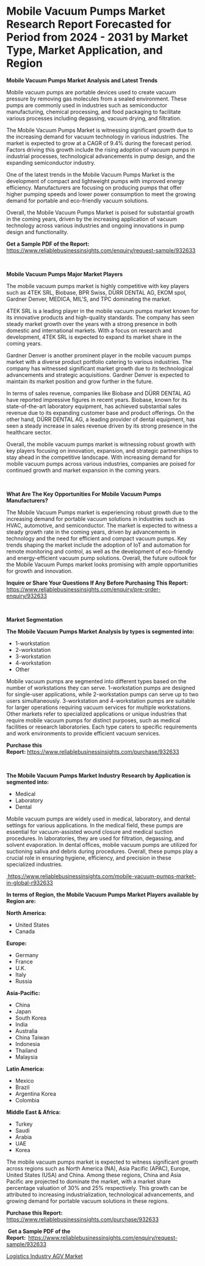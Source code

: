<p><h1>Mobile Vacuum Pumps Market Research Report Forecasted for Period from 2024 -  2031 by Market Type, Market Application, and Region</h1></p><p><strong>Mobile Vacuum Pumps Market Analysis and Latest Trends</strong></p>
<p><p>Mobile vacuum pumps are portable devices used to create vacuum pressure by removing gas molecules from a sealed environment. These pumps are commonly used in industries such as semiconductor manufacturing, chemical processing, and food packaging to facilitate various processes including degassing, vacuum drying, and filtration.</p><p>The Mobile Vacuum Pumps Market is witnessing significant growth due to the increasing demand for vacuum technology in various industries. The market is expected to grow at a CAGR of 9.4% during the forecast period. Factors driving this growth include the rising adoption of vacuum pumps in industrial processes, technological advancements in pump design, and the expanding semiconductor industry.</p><p>One of the latest trends in the Mobile Vacuum Pumps Market is the development of compact and lightweight pumps with improved energy efficiency. Manufacturers are focusing on producing pumps that offer higher pumping speeds and lower power consumption to meet the growing demand for portable and eco-friendly vacuum solutions.</p><p>Overall, the Mobile Vacuum Pumps Market is poised for substantial growth in the coming years, driven by the increasing application of vacuum technology across various industries and ongoing innovations in pump design and functionality.</p></p>
<p><strong>Get a Sample PDF of the Report:&nbsp;</strong> <a href="https://www.reliablebusinessinsights.com/enquiry/request-sample/932633">https://www.reliablebusinessinsights.com/enquiry/request-sample/932633</a></p>
<p>&nbsp;</p>
<p><strong>Mobile Vacuum Pumps Major Market Players</strong></p>
<p><p>The mobile vacuum pumps market is highly competitive with key players such as 4TEK SRL, Biobase, BPR Swiss, DÜRR DENTAL AG, EKOM spol, Gardner Denver, MEDICA, MIL'S, and TPC dominating the market. </p><p>4TEK SRL is a leading player in the mobile vacuum pumps market known for its innovative products and high-quality standards. The company has seen steady market growth over the years with a strong presence in both domestic and international markets. With a focus on research and development, 4TEK SRL is expected to expand its market share in the coming years.</p><p>Gardner Denver is another prominent player in the mobile vacuum pumps market with a diverse product portfolio catering to various industries. The company has witnessed significant market growth due to its technological advancements and strategic acquisitions. Gardner Denver is expected to maintain its market position and grow further in the future.</p><p>In terms of sales revenue, companies like Biobase and DÜRR DENTAL AG have reported impressive figures in recent years. Biobase, known for its state-of-the-art laboratory equipment, has achieved substantial sales revenue due to its expanding customer base and product offerings. On the other hand, DÜRR DENTAL AG, a leading provider of dental equipment, has seen a steady increase in sales revenue driven by its strong presence in the healthcare sector.</p><p>Overall, the mobile vacuum pumps market is witnessing robust growth with key players focusing on innovation, expansion, and strategic partnerships to stay ahead in the competitive landscape. With increasing demand for mobile vacuum pumps across various industries, companies are poised for continued growth and market expansion in the coming years.</p></p>
<p>&nbsp;</p>
<p><strong>What Are The Key Opportunities For Mobile Vacuum Pumps Manufacturers?</strong></p>
<p><p>The Mobile Vacuum Pumps market is experiencing robust growth due to the increasing demand for portable vacuum solutions in industries such as HVAC, automotive, and semiconductor. The market is expected to witness a steady growth rate in the coming years, driven by advancements in technology and the need for efficient and compact vacuum pumps. Key trends shaping the market include the adoption of IoT and automation for remote monitoring and control, as well as the development of eco-friendly and energy-efficient vacuum pump solutions. Overall, the future outlook for the Mobile Vacuum Pumps market looks promising with ample opportunities for growth and innovation.</p></p>
<p><strong>Inquire or Share Your Questions If Any Before Purchasing This Report:</strong> <a href="https://www.reliablebusinessinsights.com/enquiry/pre-order-enquiry/932633">https://www.reliablebusinessinsights.com/enquiry/pre-order-enquiry/932633</a></p>
<p>&nbsp;</p>
<p><strong>Market Segmentation</strong></p>
<p><strong>The Mobile Vacuum Pumps Market Analysis by types is segmented into:</strong></p>
<p><ul><li>1-workstation</li><li>2-workstation</li><li>3-workstation</li><li>4-workstation</li><li>Other</li></ul></p>
<p><p>Mobile vacuum pumps are segmented into different types based on the number of workstations they can serve. 1-workstation pumps are designed for single-user applications, while 2-workstation pumps can serve up to two users simultaneously. 3-workstation and 4-workstation pumps are suitable for larger operations requiring vacuum services for multiple workstations. Other markets refer to specialized applications or unique industries that require mobile vacuum pumps for distinct purposes, such as medical facilities or research laboratories. Each type caters to specific requirements and work environments to provide efficient vacuum services.</p></p>
<p><strong>Purchase this Report:&nbsp;</strong><a href="https://www.reliablebusinessinsights.com/purchase/932633">https://www.reliablebusinessinsights.com/purchase/932633</a></p>
<p>&nbsp;</p>
<p><strong>The Mobile Vacuum Pumps Market Industry Research by Application is segmented into:</strong></p>
<p><ul><li>Medical</li><li>Laboratory</li><li>Dental</li></ul></p>
<p><p>Mobile vacuum pumps are widely used in medical, laboratory, and dental settings for various applications. In the medical field, these pumps are essential for vacuum-assisted wound closure and medical suction procedures. In laboratories, they are used for filtration, degassing, and solvent evaporation. In dental offices, mobile vacuum pumps are utilized for suctioning saliva and debris during procedures. Overall, these pumps play a crucial role in ensuring hygiene, efficiency, and precision in these specialized industries.</p></p>
<p><a href="https://www.reliablebusinessinsights.com/mobile-vacuum-pumps-market-in-global-r932633">&nbsp;https://www.reliablebusinessinsights.com/mobile-vacuum-pumps-market-in-global-r932633</a></p>
<p><strong>In terms of Region, the Mobile Vacuum Pumps Market Players available by Region are:</strong></p>
<p>
    <p> <strong> North America: </strong>
        <ul>
            <li>United States</li>
            <li>Canada</li>
        </ul>
        </p> 
    <p> <strong> Europe: </strong>
        <ul>
            <li>Germany</li>
            <li>France</li>
            <li>U.K.</li>
            <li>Italy</li>
            <li>Russia</li>
        </ul>
        </p> 
    <p> <strong> Asia-Pacific: </strong>
        <ul>
            <li>China</li>
            <li>Japan</li>
            <li>South Korea</li>
            <li>India</li>
            <li>Australia</li>
            <li>China Taiwan</li>
            <li>Indonesia</li>
            <li>Thailand</li>
            <li>Malaysia</li>
        </ul>
        </p> 
    <p> <strong> Latin America: </strong>
        <ul>
            <li>Mexico</li>
            <li>Brazil</li>
            <li>Argentina Korea</li>
            <li>Colombia</li>
        </ul>
        </p> 
    <p> <strong> Middle East & Africa: </strong>
        <ul>
            <li>Turkey</li>
            <li>Saudi</li>
            <li>Arabia</li>
            <li>UAE</li>
            <li>Korea</li>
        </ul>
    </p>
    </p>
<p><p>The mobile vacuum pumps market is expected to witness significant growth across regions such as North America (NA), Asia Pacific (APAC), Europe, United States (USA) and China. Among these regions, China and Asia Pacific are projected to dominate the market, with a market share percentage valuation of 30% and 25% respectively. This growth can be attributed to increasing industrialization, technological advancements, and growing demand for portable vacuum solutions in these regions.</p></p>
<p><strong>Purchase this Report: </strong><a href="https://www.reliablebusinessinsights.com/purchase/932633">https://www.reliablebusinessinsights.com/purchase/932633</a></p>
<p>&nbsp;<strong>Get a Sample PDF of the Report:&nbsp;&nbsp;</strong><a href="https://www.reliablebusinessinsights.com/enquiry/request-sample/932633">https://www.reliablebusinessinsights.com/enquiry/request-sample/932633</a></p>
<p><strong></strong></p>
<p><p><a href="https://github.com/nafisalvee228/Market-Research-Report-List-2/blob/main/logistics-industry-agv-market.md">Logistics Industry AGV Market</a></p></p>